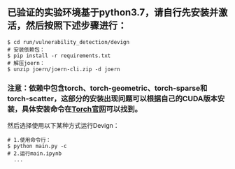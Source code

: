 ## 已验证的实验环境基于python3.7，请自行先安装并激活，然后按照下述步骤进行：

``` console
$ cd run/vulnerability_detection/devign
# 安装依赖包：
$ pip install -r requirements.txt
# 解压joern：
$ unzip joern/joern-cli.zip -d joern  
```
### 注意：依赖中包含torch、torch-geometric、torch-sparse和torch-scatter，这部分的安装出现问题可以根据自己的CUDA版本安装，具体安装命令在[Torch官网](footnote{https://pytorch.org/get-started/locally/)可以找到。
然后选择使用以下某种方式运行Devign：
``` console
# 1.使用命令行：
$ python main.py -c
# 2.运行main.ipynb
  ...
```
